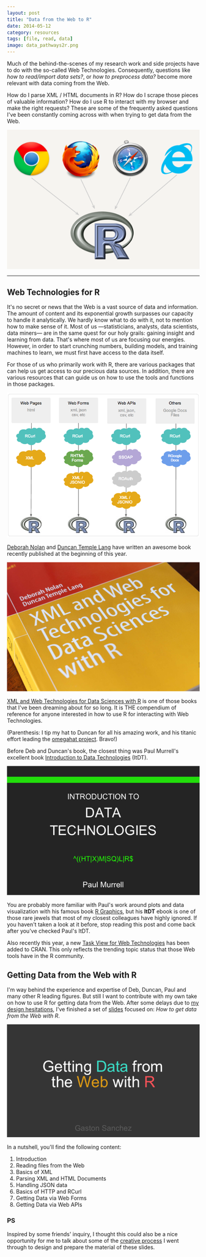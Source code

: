 ```yaml
---
layout: post
title: "Data from the Web to R"
date: 2014-05-12
category: resources
tags: [file, read, data]
image: data_pathways2r.png
---
```


Much of the behind-the-scenes of my research work and side projects have to do 
with the so-called Web Technologies. Consequently, questions like *how to read/import data sets?*, 
or *how to preprocess data?* become more relevant with data coming from the Web. 

<!--more-->

How do I parse XML / HTML documents in R? How do I scrape those pieces of valuable information? 
How do I use R to interact with my browser and make the right requests? These are some of the 
frequently asked questions I've been constantly coming across with when trying to get data from the Web. 

![](/images/blog/from_web2r.png)


<hr/>

## Web Technologies for R

It's no secret or news that the Web is a vast source of data and information. 
The amount of content and its exponential growth surpasses our capacity to handle it analytically. 
We hardly know what to do with it, not to mention how to make sense of it. 
Most of us &mdash;statisticians, analysts, data scientists, data miners&mdash; are in the same 
quest for our holy grails: gaining insight and learning from data. That's where most 
of us are focusing our energies. However, in order to start crunching numbers, building 
models, and training machines to learn, we must first have access to the data itself. 

For those of us who primarily work with R, there are various packages that can help us 
get access to our precious data sources. In addition, there are various resources that 
can guide us on how to use the tools and functions in those packages.

![](/images/blog/data_pathways2r.png)

[Deborah Nolan](http://www.stat.berkeley.edu/~nolan/) and 
[Duncan Temple Lang](http://www.stat.ucdavis.edu/~duncan/) have written an awesome book 
recently published at the beginning of this year. 

<img class="centered" src="/images/blog/xml_web_book.jpg" width="600px" />

[XML and Web Technologies for Data Sciences with R](http://www.springer.com/statistics/computational+statistics/book/978-1-4614-7899-7) 
is one of those books that I've been dreaming about for so long. It is THE compendium of reference 
for anyone interested in how to use R for interacting with Web Technologies.

(Parenthesis: I tip my hat to Duncan for all his amazing work, and his titanic effort 
leading the [omegahat project](http://www.omegahat.org/). Bravo!)

Before Deb and Duncan's book, the closest thing was Paul Murrell's excellent book 
[Introduction to Data Technologies](https://www.stat.auckland.ac.nz/~paul/ItDT/) (ItDT). 

<a href="https://www.stat.auckland.ac.nz/~paul/ItDT/" target="_blank">
<img class="centered" src="/images/blog/ItDT.png" />
</a>

You are probably more familiar with Paul's work around plots and data visualization with his famous 
book [R Graphics](https://www.stat.auckland.ac.nz/~paul/RGraphics/rgraphics.html), but 
his **ItDT** ebook is one of those rare jewels that most of my closest colleagues 
have highly ignored. If you haven't taken a look at it before, stop reading this post and 
come back after you've checked Paul's ItDT.

Also recently this year, a new [Task View for Web Technologies](http://cran.r-project.org/web/views/WebTechnologies.html) 
has been added to CRAN. This only reflects the trending topic status that those Web tools 
have in the R community. 


## Getting Data from the Web with R

I'm way behind the experience and expertise of Deb, Duncan, Paul and many other R leading 
figures. But still I want to contribute with my own take on how to use R for getting 
data from the Web. After some delays due to 
[my design hesitations](/blog/resources/2014/05/11/Making-of-GDWR.html), 
I've finished a set of [slides](/work/webdata) focused on: 
*How to get data from the Web with R*. 

<a href="/work/webdata">
<img class="centered" src="/images/blog/webdata_post.png">
</a>

In a nutshell, you'll find the following content:

1. Introduction
2. Reading files from the Web
3. Basics of XML
4. Parsing XML and HTML Documents
5. Handling JSON data
6. Basics of HTTP and RCurl
7. Getting Data via Web Forms
8. Getting Data via Web APIs


### PS

Inspired by some friends' inquiry, I thought this could also be a nice opportunity for me 
to talk about some of the [creative process](/blog/resources/2014/05/11/Making-of-GDWR.html)
I went through to design and prepare the material of these slides.
